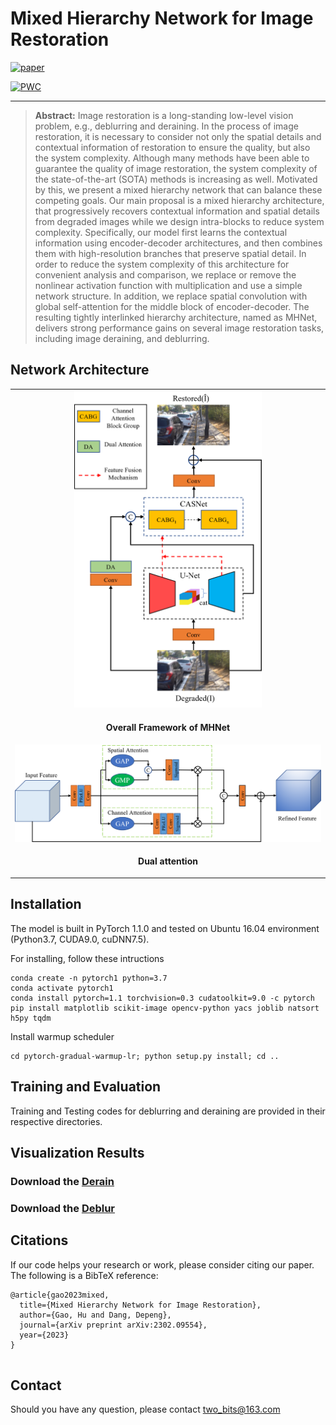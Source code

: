 

# Mixed Hierarchy Network for Image Restoration

[![paper](https://img.shields.io/badge/arXiv-Paper-brightgreen)](http://arxiv.org/abs/2302.09554)
	
	
[![PWC](https://img.shields.io/endpoint.svg?url=https://paperswithcode.com/badge/mixed-hierarchy-network-for-image-restoration/single-image-deraining-on-test1200)](https://paperswithcode.com/sota/single-image-deraining-on-test1200?p=mixed-hierarchy-network-for-image-restoration)
	



<hr />


> **Abstract:** Image restoration is a long-standing low-level vision problem, e.g., deblurring and deraining. In the process of image restoration, it is necessary to consider not only the spatial details and contextual information of restoration to ensure the quality, but also the system complexity. Although many methods have been able to guarantee the quality of image restoration, the system complexity of the state-of-the-art (SOTA) methods is increasing as well. Motivated by this, we present a mixed hierarchy network that can balance these competing goals. Our main proposal is a mixed hierarchy architecture, that progressively recovers contextual information and spatial details from degraded images while we design intra-blocks to reduce system complexity. Specifically, our model first learns the contextual information using encoder-decoder architectures, and then combines them with high-resolution branches that preserve spatial detail. In order to reduce the system complexity of this architecture for convenient analysis and comparison, we replace or remove the nonlinear activation function with multiplication and use a simple network structure.  In addition, we replace spatial convolution with global self-attention for the middle block of encoder-decoder. The resulting tightly interlinked hierarchy architecture, named as MHNet, delivers strong performance gains on several image restoration tasks, including image deraining, and deblurring. 

## Network Architecture
<table>
  <tr>
    <td align="center"> <img  src = "./fig/network.png" width="300"> </td>
  </tr>
  <tr>
    <td><p align="center"><b>Overall Framework of MHNet</b></p></td>
  </tr>
    <tr>
    <td align="center"> <img src = "./fig/dau.png" width="800"> </td>
  </tr>
  <tr>
    <td><p align="center"><b>Dual attention</b></p></td>
    </tr>
</table>

## Installation
The model is built in PyTorch 1.1.0 and tested on Ubuntu 16.04 environment (Python3.7, CUDA9.0, cuDNN7.5).

For installing, follow these intructions
```
conda create -n pytorch1 python=3.7
conda activate pytorch1
conda install pytorch=1.1 torchvision=0.3 cudatoolkit=9.0 -c pytorch
pip install matplotlib scikit-image opencv-python yacs joblib natsort h5py tqdm
```

Install warmup scheduler

```
cd pytorch-gradual-warmup-lr; python setup.py install; cd ..
```




## Training and Evaluation

Training and Testing codes for deblurring and deraining  are provided in their respective directories.

<!--## Results


<details>
  <summary> <strong>Image Deblurring</strong> (click to expand) </summary>
<table>
  <tr>
    <td> <img src = "./fig/derain.png" width="450"> </td>
  </tr>
  <tr>
    <td><p align="center"><b>Deblurring on GoPro and HIDE Datasets.</b></p></td>
  </tr>
</table></details>

<details>
  <summary> <strong>Image Deraining</strong> (click to expand) </summary>
<img src = "./fig/deblur.png" width="900"></details>
-->
## Visualization Results
### Download the [Derain](https://drive.google.com/drive/folders/1WVolv5xPXZyK820KCYTbv52RNAjunbd0?usp=share_link)
### Download the [Deblur](https://drive.google.com/drive/folders/1S9d4xgGu8wBGhQzylP8Xlu-DHngSgVR9?usp=sharing)


 ## Citations
If our code helps your research or work, please consider citing our paper.
The following is a BibTeX reference:

```
@article{gao2023mixed,
  title={Mixed Hierarchy Network for Image Restoration},
  author={Gao, Hu and Dang, Depeng},
  journal={arXiv preprint arXiv:2302.09554},
  year={2023}
}


```




## Contact
Should you have any question, please contact two_bits@163.com

